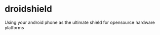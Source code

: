 droidshield
===========

Using your android phone as the ultimate shield for opensource hardware platforms
